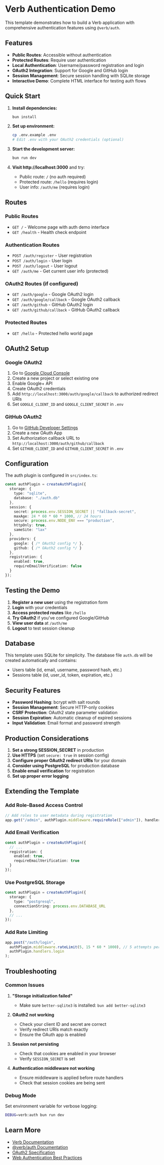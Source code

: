 # Verb Authentication Demo

This template demonstrates how to build a Verb application with comprehensive authentication features using `@verb/auth`.

## Features

- **Public Routes**: Accessible without authentication
- **Protected Routes**: Require user authentication
- **Local Authentication**: Username/password registration and login
- **OAuth2 Integration**: Support for Google and GitHub login
- **Session Management**: Secure session handling with SQLite storage
- **Interactive Demo**: Complete HTML interface for testing auth flows

## Quick Start

1. **Install dependencies:**
   ```bash
   bun install
   ```

2. **Set up environment:**
   ```bash
   cp .env.example .env
   # Edit .env with your OAuth2 credentials (optional)
   ```

3. **Start the development server:**
   ```bash
   bun run dev
   ```

4. **Visit http://localhost:3000** and try:
   - Public route: `/` (no auth required)
   - Protected route: `/hello` (requires login)
   - User info: `/auth/me` (requires login)

## Routes

### Public Routes
- `GET /` - Welcome page with auth demo interface
- `GET /health` - Health check endpoint

### Authentication Routes
- `POST /auth/register` - User registration
- `POST /auth/login` - User login
- `POST /auth/logout` - User logout
- `GET /auth/me` - Get current user info (protected)

### OAuth2 Routes (if configured)
- `GET /auth/google` - Google OAuth2 login
- `GET /auth/google/callback` - Google OAuth2 callback
- `GET /auth/github` - GitHub OAuth2 login
- `GET /auth/github/callback` - GitHub OAuth2 callback

### Protected Routes
- `GET /hello` - Protected hello world page

## OAuth2 Setup

### Google OAuth2
1. Go to [Google Cloud Console](https://console.cloud.google.com/)
2. Create a new project or select existing one
3. Enable Google+ API
4. Create OAuth2 credentials
5. Add `http://localhost:3000/auth/google/callback` to authorized redirect URIs
6. Set `GOOGLE_CLIENT_ID` and `GOOGLE_CLIENT_SECRET` in `.env`

### GitHub OAuth2
1. Go to [GitHub Developer Settings](https://github.com/settings/developers)
2. Create a new OAuth App
3. Set Authorization callback URL to `http://localhost:3000/auth/github/callback`
4. Set `GITHUB_CLIENT_ID` and `GITHUB_CLIENT_SECRET` in `.env`

## Configuration

The auth plugin is configured in `src/index.ts`:

```typescript
const authPlugin = createAuthPlugin({
  storage: {
    type: "sqlite",
    database: "./auth.db"
  },
  session: {
    secret: process.env.SESSION_SECRET || "fallback-secret",
    maxAge: 24 * 60 * 60 * 1000, // 24 hours
    secure: process.env.NODE_ENV === "production",
    httpOnly: true,
    sameSite: "lax"
  },
  providers: {
    google: { /* OAuth2 config */ },
    github: { /* OAuth2 config */ }
  },
  registration: {
    enabled: true,
    requireEmailVerification: false
  }
});
```

## Testing the Demo

1. **Register a new user** using the registration form
2. **Login** with your credentials
3. **Access protected routes** like `/hello`
4. **Try OAuth2** if you've configured Google/GitHub
5. **View user data** at `/auth/me`
6. **Logout** to test session cleanup

## Database

This template uses SQLite for simplicity. The database file `auth.db` will be created automatically and contains:
- Users table (id, email, username, password hash, etc.)
- Sessions table (id, user_id, token, expiration, etc.)

## Security Features

- **Password Hashing**: bcrypt with salt rounds
- **Session Management**: Secure HTTP-only cookies
- **CSRF Protection**: OAuth2 state parameter validation
- **Session Expiration**: Automatic cleanup of expired sessions
- **Input Validation**: Email format and password strength

## Production Considerations

1. **Set a strong SESSION_SECRET** in production
2. **Use HTTPS** (set `secure: true` in session config)
3. **Configure proper OAuth2 redirect URIs** for your domain
4. **Consider using PostgreSQL** for production database
5. **Enable email verification** for registration
6. **Set up proper error logging**

## Extending the Template

### Add Role-Based Access Control
```typescript
// Add roles to user metadata during registration
app.get("/admin", authPlugin.middleware.requireRole(["admin"]), handler);
```

### Add Email Verification
```typescript
const authPlugin = createAuthPlugin({
  // ...
  registration: {
    enabled: true,
    requireEmailVerification: true
  }
});
```

### Use PostgreSQL Storage
```typescript
const authPlugin = createAuthPlugin({
  storage: {
    type: "postgresql",
    connectionString: process.env.DATABASE_URL
  },
  // ...
});
```

### Add Rate Limiting
```typescript
app.post("/auth/login", 
  authPlugin.middleware.rateLimit(5, 15 * 60 * 1000), // 5 attempts per 15 minutes
  authPlugin.handlers.login
);
```

## Troubleshooting

### Common Issues

1. **"Storage initialization failed"**
   - Make sure `better-sqlite3` is installed: `bun add better-sqlite3`

2. **OAuth2 not working**
   - Check your client ID and secret are correct
   - Verify redirect URIs match exactly
   - Ensure the OAuth app is enabled

3. **Session not persisting**
   - Check that cookies are enabled in your browser
   - Verify `SESSION_SECRET` is set

4. **Authentication middleware not working**
   - Ensure middleware is applied before route handlers
   - Check that session cookies are being sent

### Debug Mode

Set environment variable for verbose logging:
```bash
DEBUG=verb:auth bun run dev
```

## Learn More

- [Verb Documentation](https://github.com/wess/verb)
- [@verb/auth Documentation](./packages/auth/README.md)
- [OAuth2 Specification](https://oauth.net/2/)
- [Web Authentication Best Practices](https://web.dev/authentication/)